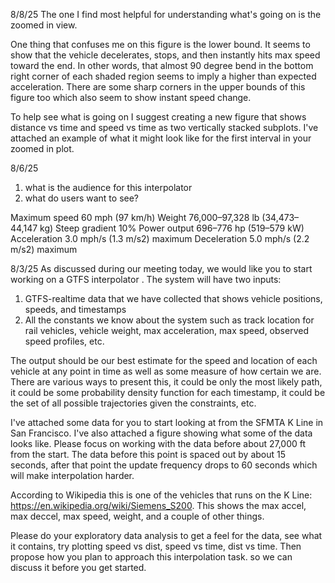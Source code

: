 
8/8/25
The one I find most helpful for understanding what's going on is the zoomed in view.

One thing that confuses me on this figure is the lower bound. It seems to show that the vehicle decelerates, stops, and then instantly hits max speed toward the end. In other words, that almost 90 degree bend in the bottom right corner of each shaded region seems to imply a higher than expected acceleration. There are some sharp corners in the upper bounds of this figure too which also seem to show instant speed change.

To help see what is going on I suggest creating a new figure that shows distance vs time and speed vs time as two vertically stacked subplots. I've attached an example of what it might look like for the first interval in your zoomed in plot.

8/6/25
1. what is the audience for this interpolator 
2. what do users want to see? 

Maximum speed	60 mph (97 km/h)
Weight	76,000–97,328 lb (34,473–44,147 kg)
Steep gradient	10%
Power output	696–776 hp (519–579 kW)
Acceleration	3.0 mph/s (1.3 m/s2) maximum
Deceleration	5.0 mph/s (2.2 m/s2) maximum

8/3/25
As discussed during our meeting today, we would like you to start working on a GTFS interpolator . The system will have two inputs: 
1. GTFS-realtime data that we have collected that shows vehicle positions, speeds, and timestamps
2. All the constants we know about the system such as track location for rail vehicles, vehicle weight, max acceleration, max speed, observed speed profiles, etc.

The output should be our best estimate for the speed and location of each vehicle at any point in time as well as some measure of how certain we are. There are various ways to present this, it could be only the most likely path, it could be some probability density function for each timestamp, it could be the set of all possible trajectories given the constraints, etc.

I've attached some data for you to start looking at from the SFMTA K Line in San Francisco. I've also attached a figure showing what some of the data looks like. Please focus on working with the data before about 27,000 ft from the start. The data before this point is spaced out by about 15 seconds, after that point the update frequency drops to 60 seconds which will make interpolation harder.

According to Wikipedia this is one of the vehicles that runs on the K Line: https://en.wikipedia.org/wiki/Siemens_S200. This shows the max accel, max deccel, max speed, weight, and a couple of other things.

Please do your exploratory data analysis to get a feel for the data, see what it contains, try plotting speed vs dist, speed vs time, dist vs time. Then propose how you plan to approach this interpolation task. so we can discuss it before you get started.
